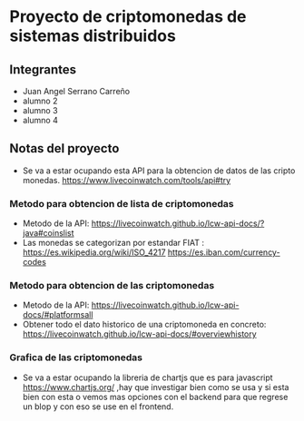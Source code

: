 # Proyecto de criptomonedas de sistemas distribuidos

## Integrantes

* Juan Angel Serrano Carreño
* alumno 2
* alumno 3
* alumno 4

## Notas del proyecto

* Se va a estar ocupando esta API para la obtencion de datos de las cripto monedas. <https://www.livecoinwatch.com/tools/api#try>

### Metodo para obtencion de lista de criptomonedas

* Metodo de la API: <https://livecoinwatch.github.io/lcw-api-docs/?java#coinslist>
* Las monedas se categorizan por estandar FIAT : <https://es.wikipedia.org/wiki/ISO_4217> <https://es.iban.com/currency-codes>

### Metodo para obtencion de las criptomonedas

* Metodo de la API: <https://livecoinwatch.github.io/lcw-api-docs/#platformsall>
* Obtener todo el dato historico de una criptomoneda en concreto: <https://livecoinwatch.github.io/lcw-api-docs/#overviewhistory>

### Grafica de las criptomonedas

* Se va a estar ocupando la libreria de chartjs que es para javascript <https://www.chartjs.org/> ,hay que investigar bien como se usa y si esta bien con esta o vemos mas opciones con el backend para que regrese un blop y con eso se use en el frontend.
